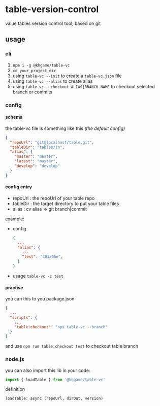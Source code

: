 # table-version-control

value tables version control tool, based on git

## usage

### cli

1. `npm i -g @khgame/table-vc`
2. `cd your_project_dir`
3. using `table-vc --init` to create a `table-vc.json` file
4. using `table-vc --alias` to create alias
5. using `table-vc --checkout ALIAS|BRANCH_NAME` to checkout selected branch or commits

### config

#### schema

the table-vc file is something like this *(the default config)*
```json
{
  "repoUrl": "git@localhost/table.git",
  "tableDir": "tables/in",
  "alias": {
    "master": "master",
    "latest": "master",
    "develop": "develop"
  }
}
```

#### config entry 

- repoUrl : the repoUrl of your table repo
- tableDir : the target directory to put your table files
- alias : cv alias => git branch|commit

example:
- config
    ```json
    {
      ...
      "alias": {
        ...
        "test": "301a05e",
      }
    }
    ```
- usage
    `table-vc -c test`

#### practise  

you can this to you package.json
```json
{
  ...
  "scripts": {
    ...
    "table:checkout": "npx table-vc --branch"
  }
}
```
and use ```npm run table:checkout test``` to checkout table branch

### node.js
  
you can also import this lib in your code:

```js
import { loadTable } from '@khgame/table-vc'
```

definition

`loadTable: async (repoUrl, dirOut, version)`
